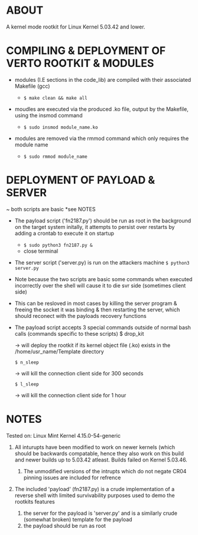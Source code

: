 # ABOUT

A kernel mode rootkit for Linux Kernel 5.03.42 and lower.


# COMPILING & DEPLOYMENT OF VERTO ROOTKIT & MODULES

+ modules (I.E sections in the code_lib) are compiled with their associated Makefile (gcc) 
    + `$ make clean && make all`

+ moudles are executed via the produced .ko file, output by the Makefile, using the insmod command
    + `$ sudo insmod module_name.ko`

+ modules are removed via the rmmod command which only requires the module name
    + `$ sudo rmmod module_name`


# DEPLOYMENT OF PAYLOAD & SERVER

~ both scripts are basic *see NOTES

+ The payload script ('fn2187.py') should be run as root in the background on the target system initally, it attempts to persist over restarts by adding a crontab to execute it on startup
    + `$ sudo python3 fn2187.py &`
    + close terminal

+ The server script ('server.py) is run on the attackers machine 
    `$ python3 server.py`
    
+ Note because the two scripts are basic some commands when executed incorrectly over the shell will cause it to die svr side (sometimes client side)
+ This can be resloved in most cases by killing the server program & freeing the socket it was binding & then restarting the server, which should reconect with the payloads recovery functions

+ The payload script accepts 3 special commands outside of normal bash calls (commands specific to these scripts)
    $ drop_kit

    -> will deploy the rootkit if its kernel object file (.ko) exists in the /home/usr_name/Template directory

    `$ n_sleep`

    -> will kill the connection client side for 300 seconds

    `$ l_sleep` 

    -> will kill the connection client side for 1 hour

# NOTES

Tested on: Linux Mint Kernel 4.15.0-54-generic

1. All inturupts have been modified to work on newer kernels (which should be backwards compatable, hence they also work on this build and newer builds up to 5.03.42 atleast. Builds failed on Kernel 5.03.46.
    1. The unmodified versions of the intrupts which do not negate CR04 pinning 
       issues are included for refrence

2. The included 'payload' (fn2187.py) is a crude implementation of a reverse shell with limited survivability purposes used to demo the rootkits features
    1. the server for the payload is 'server.py' and is a similarly crude (somewhat broken) template for the payload
    2. the payload should be run as root
